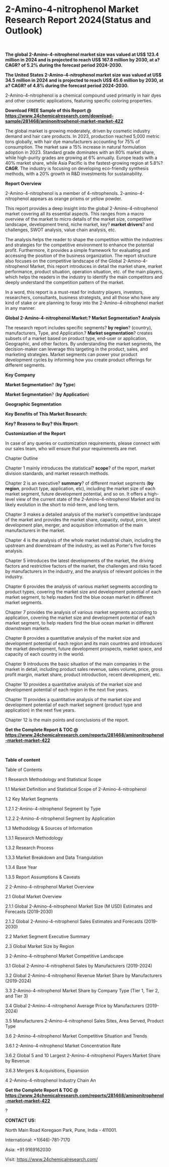 <h1>2-Amino-4-nitrophenol Market Research Report 2024(Status and Outlook)</h1><br/><p><strong>The global 2-Amino-4-nitrophenol market size was valued at US$ 123.4 million in 2024 and is projected to reach US$ 167.8 million by 2030, at a? <strong>CAGR</strong>? of 5.2% during the forecast period 2024-2030.</strong></p>
 
 
 
 <p><strong>The United States 2-Amino-4-nitrophenol market size was valued at US$ 34.5 million in 2024 and is projected to reach US$ 45.6 million by 2030, at a? <strong>CAGR</strong>? of 4.8% during the forecast period 2024-2030.</strong></p>
 
 
 
 <p>2-Amino-4-nitrophenol is a chemical compound used primarily in hair dyes and other cosmetic applications, featuring specific coloring properties.</p>
 
 
 
 <div><b>Download FREE Sample of this Report @ <a href="https://www.24chemicalresearch.com/download-sample/281468/aminonitrophenol-market-market-422">https://www.24chemicalresearch.com/download-sample/281468/aminonitrophenol-market-market-422</a></b></div>
 
 
 
 <p>The global market is growing moderately, driven by cosmetic industry demand and hair care products. In 2023, production reached 5,000 metric tons globally, with hair dye manufacturers accounting for 75% of consumption. The market saw a 15% increase in natural formulation adoption in 2023. Standard grade dominates with an 80% market share, while high-purity grades are growing at 6% annually. Europe leads with a 40% market share, while Asia Pacific is the fastest-growing region at 5.8%? <strong><strong>CAGR</strong></strong>. The industry is focusing on developing eco-friendly synthesis methods, with a 20% growth in R&D investments for sustainability.</p>
 
 
 
 <p><strong>Report Overview</strong></p>
 
 
 
 <p>2-Amino-4-nitrophenol is a member of 4-nitrophenols. 2-amino-4-nitrophenol appears as orange prisms or yellow powder.</p>
 
 
 
 <p>This report provides a deep insight into the global 2-Amino-4-nitrophenol market covering all its essential aspects. This ranges from a macro overview of the market to micro details of the market size, competitive landscape, development trend, niche market, key? <strong>market drivers</strong>? and challenges, SWOT analysis, value chain analysis, etc.</p>
 
 
 
 <p>The analysis helps the reader to shape the competition within the industries and strategies for the competitive environment to enhance the potential profit. Furthermore, it provides a simple framework for evaluating and accessing the position of the business organization. The report structure also focuses on the competitive landscape of the Global 2-Amino-4-nitrophenol Market, this report introduces in detail the market share, market performance, product situation, operation situation, etc. of the main players, which helps the readers in the industry to identify the main competitors and deeply understand the competition pattern of the market.</p>
 
 
 
 <p>In a word, this report is a must-read for industry players, investors, researchers, consultants, business strategists, and all those who have any kind of stake or are planning to foray into the 2-Amino-4-nitrophenol market in any manner.</p>
 
 
 
 <p><strong>Global 2-Amino-4-nitrophenol Market:? Market Segmentation? Analysis</strong></p>
 
 
 
 <p>The research report includes specific segments? <strong>by region</strong>? (country), manufacturers, Type, and Application.? <strong>Market segmentation</strong>? creates subsets of a market based on product type, end-user or application, Geographic, and other factors. By understanding the market segments, the decision-maker can leverage this targeting in the product, sales, and marketing strategies. Market segments can power your product development cycles by informing how you create product offerings for different segments.</p>
 
 
 
 <p><strong>Key Company</strong></p>
 
 
 
 <p><strong>Market Segmentation</strong>? (<strong>by Type</strong>)</p>
 
 
 
 <p><strong>Market Segmentation</strong>? (<strong><strong>by Application</strong></strong>)</p>
 
 
 
 <p><strong>Geographic Segmentation</strong></p>
 
 
 
 <p><strong>Key Benefits of This Market Research:</strong></p>
 
 
 
 <p><strong>Key? <strong>Reasons to Buy</strong>? this Report:</strong></p>
 
 
 
 <p><strong>Customization of the Report</strong></p>
 
 
 
 <p>In case of any queries or customization requirements, please connect with our sales team, who will ensure that your requirements are met.</p>
 
 
 
 <p>Chapter Outline</p>
 
 
 
 <p>Chapter 1 mainly introduces the statistical? <strong><strong>scope</strong></strong>? of the report, market division standards, and market research methods.</p>
 
 
 
 <p>Chapter 2 is an executive? <strong><strong>summary</strong></strong>? of different market segments (<strong>by region</strong>, product type, application, etc), including the market size of each market segment, future development potential, and so on. It offers a high-level view of the current state of the 2-Amino-4-nitrophenol Market and its likely evolution in the short to mid-term, and long term.</p>
 
 
 
 <p>Chapter 3 makes a detailed analysis of the market&#39;s competitive landscape of the market and provides the market share, capacity, output, price, latest development plan, merger, and acquisition information of the main manufacturers in the market.</p>
 
 
 
 <p>Chapter 4 is the analysis of the whole market industrial chain, including the upstream and downstream of the industry, as well as Porter&#39;s five forces analysis.</p>
 
 
 
 <p>Chapter 5 introduces the latest developments of the market, the driving factors and restrictive factors of the market, the challenges and risks faced by manufacturers in the industry, and the analysis of relevant policies in the industry.</p>
 
 
 
 <p>Chapter 6 provides the analysis of various market segments according to product types, covering the market size and development potential of each market segment, to help readers find the blue ocean market in different market segments.</p>
 
 
 
 <p>Chapter 7 provides the analysis of various market segments according to application, covering the market size and development potential of each market segment, to help readers find the blue ocean market in different downstream markets.</p>
 
 
 
 <p>Chapter 8 provides a quantitative analysis of the market size and development potential of each region and its main countries and introduces the market development, future development prospects, market space, and capacity of each country in the world.</p>
 
 
 
 <p>Chapter 9 introduces the basic situation of the main companies in the market in detail, including product sales revenue, sales volume, price, gross profit margin, market share, product introduction, recent development, etc.</p>
 
 
 
 <p>Chapter 10 provides a quantitative analysis of the market size and development potential of each region in the next five years.</p>
 
 
 
 <p>Chapter 11 provides a quantitative analysis of the market size and development potential of each market segment (product type and application) in the next five years.</p>
 
 
 
 <p>Chapter 12 is the main points and conclusions of the report.</p>
 
 
 
 <div><b>Get the Complete Report & TOC @ <a href="https://www.24chemicalresearch.com/reports/281468/aminonitrophenol-market-market-422">https://www.24chemicalresearch.com/reports/281468/aminonitrophenol-market-market-422</a></b></div>
 
 
 
 <p><br />
 
 <b>Table of content</b></p>
 
 
 
 <p>Table of Contents<br />
 
 1 Research Methodology and Statistical Scope<br />
 
 1.1 Market Definition and Statistical Scope of 2-Amino-4-nitrophenol<br />
 
 1.2 Key Market Segments<br />
 
 1.2.1 2-Amino-4-nitrophenol Segment by Type<br />
 
 1.2.2 2-Amino-4-nitrophenol Segment by Application<br />
 
 1.3 Methodology & Sources of Information<br />
 
 1.3.1 Research Methodology<br />
 
 1.3.2 Research Process<br />
 
 1.3.3 Market Breakdown and Data Triangulation<br />
 
 1.3.4 Base Year<br />
 
 1.3.5 Report Assumptions & Caveats<br />
 
 2 2-Amino-4-nitrophenol Market Overview<br />
 
 2.1 Global Market Overview<br />
 
 2.1.1 Global 2-Amino-4-nitrophenol Market Size (M USD) Estimates and Forecasts (2019-2030)<br />
 
 2.1.2 Global 2-Amino-4-nitrophenol Sales Estimates and Forecasts (2019-2030)<br />
 
 2.2 Market Segment Executive Summary<br />
 
 2.3 Global Market Size by Region<br />
 
 3 2-Amino-4-nitrophenol Market Competitive Landscape<br />
 
 3.1 Global 2-Amino-4-nitrophenol Sales by Manufacturers (2019-2024)<br />
 
 3.2 Global 2-Amino-4-nitrophenol Revenue Market Share by Manufacturers (2019-2024)<br />
 
 3.3 2-Amino-4-nitrophenol Market Share by Company Type (Tier 1, Tier 2, and Tier 3)<br />
 
 3.4 Global 2-Amino-4-nitrophenol Average Price by Manufacturers (2019-2024)<br />
 
 3.5 Manufacturers 2-Amino-4-nitrophenol Sales Sites, Area Served, Product Type<br />
 
 3.6 2-Amino-4-nitrophenol Market Competitive Situation and Trends<br />
 
 3.6.1 2-Amino-4-nitrophenol Market Concentration Rate<br />
 
 3.6.2 Global 5 and 10 Largest 2-Amino-4-nitrophenol Players Market Share by Revenue<br />
 
 3.6.3 Mergers & Acquisitions, Expansion<br />
 
 4 2-Amino-4-nitrophenol Industry Chain An</p>
 
 
 
 <div><b>Get the Complete Report & TOC @ <a href="https://www.24chemicalresearch.com/reports/281468/aminonitrophenol-market-market-422">https://www.24chemicalresearch.com/reports/281468/aminonitrophenol-market-market-422</a></b></div>
 
 
 
 <p>? </p>
 
 
 
 <p><b>CONTACT US:</b><br />
 
 North Main Road Koregaon Park, Pune, India - 411001.<br />
 
 International: +1(646)-781-7170<br />
 
 Asia: +91 9169162030<br />
 
 Visit: <a href="https://www.24chemicalresearch.com/">https://www.24chemicalresearch.com/</a></p>